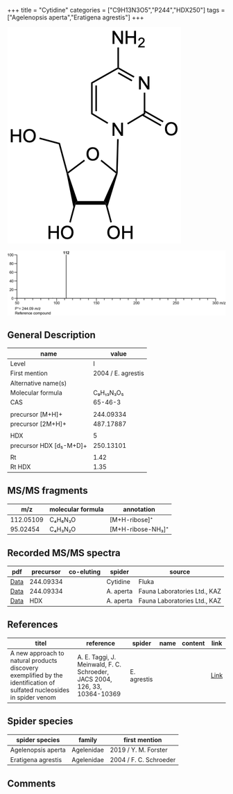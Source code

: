 +++
title = "Cytidine"
categories = ["C9H13N3O5","P244","HDX250"]
tags = ["Agelenopsis aperta","Eratigena agrestis"]
+++

![](/img/Cytidine.png)

![](/img_MSMS/244_Cytidine.png)

## General Description

| name                    | value              |
|-------------------------|--------------------|
| Level                   | I                  |
| First mention           | 2004 / E. agrestis |
| Alternative name(s)     |                    |
| Molecular formula       | C₉H₁₃N₃O₅          |
| CAS                     | 65-46-3            |
|                         |                    |
| precursor  [M+H]+       | 244.09334          |
| precursor  [2M+H]+      | 487.17887          |
|                         |                    |
| HDX                     | 5                  |
| precursor HDX [d₅-M+D]+ | 250.13101          |
|                         |                    |
| Rt                      | 1.42               |
| Rt HDX                  | 1.35               |

## MS/MS fragments

| m/z       | molecular formula | annotation        |
|-----------|-------------------|-------------------|
| 112.05109 | C₄H₆N₃O           | [M+H-ribose]⁺     |
| 95.02454  | C₄H₃N₂O           | [M+H-ribose-NH₃]⁺ |

## Recorded MS/MS spectra

| pdf                                           | precursor | co-eluting | spider    | source                       |
|-----------------------------------------------|-----------|------------|-----------|------------------------------|
| [Data](/pdf/244_Cytidine_1-42.pdf)            | 244.09334 |            | Cytidine | Fluka                        |
| [Data](/pdf/A-aperta/244_Cytidine_Aa.pdf)     | 244.09334 |            | A. aperta | Fauna Laboratories Ltd., KAZ |
| [Data](/pdf/A-aperta/244_Cytidine_Aa_HDX.pdf) | HDX       |            | A. aperta | Fauna Laboratories Ltd., KAZ |

## References

| titel                                                                                                                  | reference                                                                  | spider      | name | content | link                                           |
|------------------------------------------------------------------------------------------------------------------------|----------------------------------------------------------------------------|-------------|------|---------|------------------------------------------------|
| A new approach to natural products discovery exemplified by the identification of sulfated nucleosides in spider venom | A. E. Taggi, J. Meinwald, F. C. Schroeder, JACS 2004, 126, 33, 10364-10369 | E. agrestis |      |         | [Link](https://pubs.acs.org/doi/abs/10.1021/ja047416n) |

## Spider species

| spider species     | family     | first mention          |
|--------------------|------------|------------------------|
| Agelenopsis aperta | Agelenidae | 2019 / Y. M. Forster   |
| Eratigena agrestis | Agelenidae | 2004 / F. C. Schroeder |

## Comments